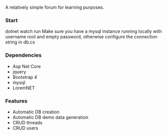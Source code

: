 A relatively simple forum for learning purposes.

### Start
dotnet watch run
Make sure you have a mysql instance running locally with username root and empty password, otherwise configure the connection string in db.cs

### Dependencies
* Asp Net Core
* jquery
* Bootstrap 4
* mysql
* LoremNET

### Features
* Automatic DB creation
* Automatic DB demo data generation
* CRUD threads
* CRUD users